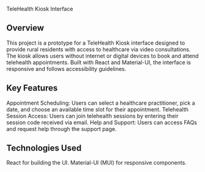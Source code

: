 TeleHealth Kiosk Interface

Overview
----------------------
This project is a prototype for a TeleHealth Kiosk interface designed to provide rural residents with access to healthcare via video consultations. The kiosk allows users without internet or digital devices to book and attend telehealth appointments. Built with React and Material-UI, the interface is responsive and follows accessibility guidelines.


Key Features
----------------------
Appointment Scheduling: Users can select a healthcare practitioner, pick a date, and choose an available time slot for their appointment.
Telehealth Session Access: Users can join telehealth sessions by entering their session code received via email.
Help and Support: Users can access FAQs and request help through the support page.

Technologies Used
----------------------
React for building the UI.
Material-UI (MUI) for responsive components.
